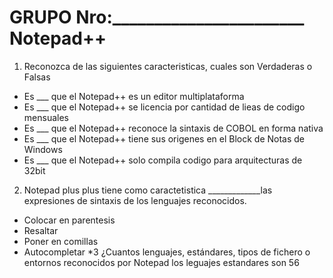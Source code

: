 GRUPO Nro:_______________________                         Notepad++
===================================================================

1. Reconozca de las siguientes caracteristicas, cuales son Verdaderas o Falsas
* Es ___ que el Notepad++ es un editor multiplataforma 
* Es ___ que el Notepad++ se licencia por cantidad de lieas de codigo mensuales
* Es ___ que el Notepad++ reconoce la sintaxis de COBOL en forma nativa 
* Es ___ que el Notepad++ tiene sus origenes en el Block de Notas de Windows
* Es ___ que el Notepad++ solo compila codigo para arquitecturas de 32bit 

2. Notepad plus plus tiene como caractetistica _____________las expresiones de sintaxis de los lenguajes reconocidos.
* Colocar en parentesis
* Resaltar
* Poner en comillas
* Autocompletar
*3 ¿Cuantos  lenguajes, estándares, tipos de fichero o entornos reconocidos por Notepad
los leguajes  estandares  son 56
